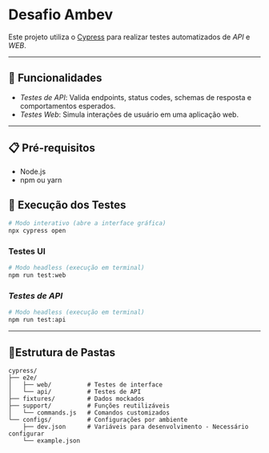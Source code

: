 # Desafio Ambev

Este projeto utiliza o [Cypress](https://www.cypress.io/) para realizar testes automatizados de *API* e *WEB*.

---

## 🚀 Funcionalidades

- *Testes de API*: Valida endpoints, status codes, schemas de resposta e comportamentos esperados.
- *Testes Web*: Simula interações de usuário em uma aplicação web.

---

## 📋 Pré-requisitos

- Node.js
- npm ou yarn

## 🧪 Execução dos Testes

```bash
# Modo interativo (abre a interface gráfica)
npx cypress open
```

### Testes UI
```bash
# Modo headless (execução em terminal)
npm run test:web
```

### *Testes de API*
```bash
# Modo headless (execução em terminal)
npm run test:api
```

---

## 📂Estrutura de Pastas
```
cypress/
├── e2e/
│   ├── web/          # Testes de interface
│   └── api/          # Testes de API
├── fixtures/         # Dados mockados
├── support/          # Funções reutilizáveis
│   └── commands.js   # Comandos customizados
└── configs/          # Configurações por ambiente
    ├── dev.json      # Variáveis para desenvolvimento - Necessário configurar
    └── example.json
```